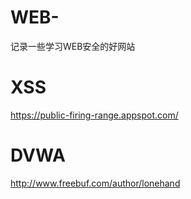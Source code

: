 # WEB-
记录一些学习WEB安全的好网站



# XSS
https://public-firing-range.appspot.com/  

# DVWA
http://www.freebuf.com/author/lonehand  


